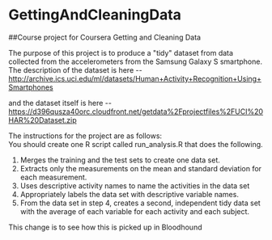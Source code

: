 # GettingAndCleaningData
##Course project for Coursera Getting and Cleaning Data

The purpose of this project is to produce a "tidy" dataset from data collected from the accelerometers from the Samsung Galaxy S smartphone. The description of the dataset is here -- http://archive.ics.uci.edu/ml/datasets/Human+Activity+Recognition+Using+Smartphones 

and the dataset itself is here --
https://d396qusza40orc.cloudfront.net/getdata%2Fprojectfiles%2FUCI%20HAR%20Dataset.zip 

The instructions for the project are as follows:<br>
You should create one R script called run_analysis.R that does the following. <br>
1) Merges the training and the test sets to create one data set.<br>
2) Extracts only the measurements on the mean and standard deviation for each measurement.<br> 
3) Uses descriptive activity names to name the activities in the data set<br>
4) Appropriately labels the data set with descriptive variable names. <br>
5) From the data set in step 4, creates a second, independent tidy data set with the average of each variable for each activity and each subject.

This change is to see how this is picked up in Bloodhound
